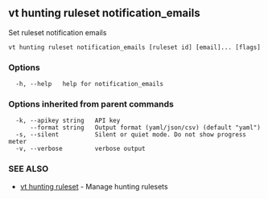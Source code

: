 ## vt hunting ruleset notification_emails

Set ruleset notification emails

```
vt hunting ruleset notification_emails [ruleset id] [email]... [flags]
```

### Options

```
  -h, --help   help for notification_emails
```

### Options inherited from parent commands

```
  -k, --apikey string   API key
      --format string   Output format (yaml/json/csv) (default "yaml")
  -s, --silent          Silent or quiet mode. Do not show progress meter
  -v, --verbose         verbose output
```

### SEE ALSO

* [vt hunting ruleset](vt_hunting_ruleset.md)	 - Manage hunting rulesets

